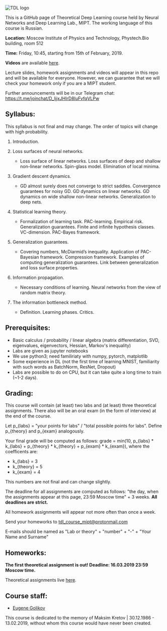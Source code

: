 ![TDL logo](/banner2.gif)

This is a GitHub page of Theoretical Deep Learning course held by Neural Networks and Deep Learning Lab., MIPT. The working language of this course is Russian.

**Location:** Moscow Institute of Physics and Technology, Phystech.Bio building, room 512

**Time:** Friday, 10:45, starting from 15th of February, 2019.

**Videos** are available [here](https://www.youtube.com/playlist?list=PLt1IfGj6-_-dMa3Ff8mwjq1yOGijJ89Wa).

Lecture slides, homework assignments and videos will appear in this repo and will be available for everyone. However, we can guarantee that we will check your homework only if you are a MIPT student.

Further announcements will be in our Telegram chat: https://t.me/joinchat/D_ljjxJHIrD8IuFvfqVLPw

## Syllabus:

This syllabus is not final and may change. The order of topics will change with high probability.

1. Introduction.

2. Loss surfaces of neural networks.
    * Loss surface of linear networks. Loss surfaces of deep and shallow non-linear networks. Spin-glass model. Elimination of local minima.

3. Gradient descent dynamics.
    * GD almost surely does not converge to strict saddles. Convergence guarantees for noisy GD. GD dynamics on linear networks. GD dynamics on wide shallow non-linear networks. Generalization to deep nets.

4. Statistical learning theory.
    * Formalization of learning task. PAC-learning. Empirical risk. Generalization guarantees. Finite and infinite hypothesis classes. VC-dimension. PAC-Bayes framework.

5. Generalization guarantees.
    * Covering numbers, McDiarmid’s inequality. Application of PAC-Bayesian framework. Compression framework. Examples of computing generalization guarantees. Link between generalization and loss surface properties.

6. Information propagation.
    * Necessary conditions of learning. Neural networks from the view of random matrix theory.

7. The information bottleneck method.
    * Definition. Learning phases. Critics.
    
## Prerequisites:

* Basic calculus / probability / linear algebra (matrix differentiation, SVD, eigenvalues, eigenvectors, Hessian, Markov's inequality)
* Labs are given as jupyter notebooks 
* We use python3; need familiriaty with numpy, pytorch, matplotlib
* Some experience in DL (not the first time of learning MNIST, familiarity with such words as BatchNorm, ResNet, Dropout)
* Labs are possible to do on CPU, but it can take quite a long time to train (~1-2 days).
    
## Grading:

This course will contain (at least) two labs and (at least) three theoretical assignments. 
There also will be an oral exam (in the form of interview) at the end of the course.

Let p_{labs} = "your points for labs" / "total possible points for labs". Define p_{theory} and p_{exam} analogously.

Your final grade will be computed as follows:
grade = min(10, p_{labs} * k_{labs} + p_{theory} * k_{theory} + p_{exam} * k_{exam}), where the coefficents are:
* k_{labs} = 3
* k_{theory} = 5
* k_{exam} = 4

This numbers are not final and can change slightly.

The deadline for all assignments are computed as follows: "the day, when the assignments appear at this page, 23:59 Moscow time" + 3 weeks. **All deadlines are strict.**

All homework assignments will appear not more often than once a week.

Send your homeworks to tdl_course_mipt@protonmail.com

E-mails should be named as "Lab or theory" + "number" + "-" + "Your Name and Surname"

## Homeworks:

**The first theoretical assignment is out! Deadline: 16.03.2019 23:59 Moscow time.**

Theoretical assignments live [here](/hw_theory).

## Course staff:

- [Eugene Golikov](https://github.com/varenick)

This course is dedicated to the memory of Maksim Kretov | 30.12.1986 - 13.02.2019, without whom this course would have never been created.
